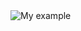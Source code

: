 <img src="https://cloud.githubusercontent.com/assets/25085025/25473173/769eb5d2-2b3f-11e7-95b6-23543d0b03e4.gif" title="My example"/>
